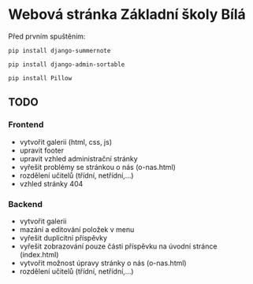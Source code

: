 <h1>Webová stránka Základní školy Bílá</h1>


Před prvním spuštěním:

<code>pip install django-summernote </code>

<code>pip install django-admin-sortable </code>

<code>pip install Pillow</code>

<h2>TODO</h2>

<h3>Frontend</h3>

- vytvořit galerii (html, css, js)
- upravit footer
- upravit vzhled administrační stránky
- vyřešit problémy se stránkou o nás (o-nas.html)
- rozdělení učitelů (třídní, netřídní,...)
- vzhled stránky 404

<h3>Backend</h3>

- vytvořit galerii
- mazání a editování položek v menu
- vyřešit duplicitní příspěvky
- vyřešit zobrazování pouze části příspěvku na úvodní stránce (index.html)
- vytvořit možnost úpravy stránky o nás (o-nas.html)
- rozdělení učitelů (třídní, netřídní,...)
